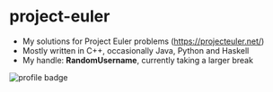 # project-euler
- My solutions for Project Euler problems (https://projecteuler.net/)
- Mostly written in C++, occasionally Java, Python and Haskell
- My handle: **RandomUsername**, currently taking a larger break

 <img align="middle" src="https://projecteuler.net/profile/RandomUsername.png" alt="profile badge">
